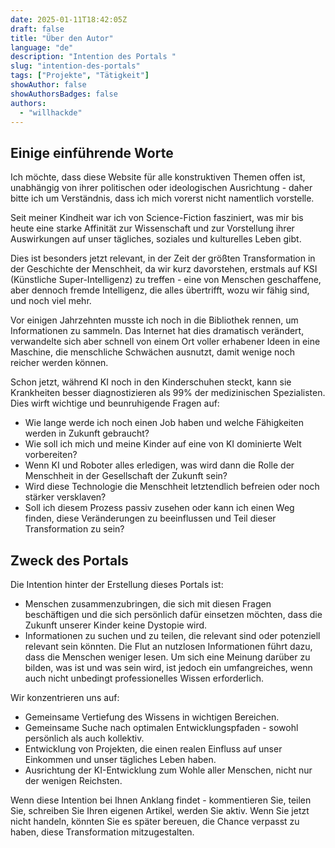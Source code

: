 ```yaml
---
date: 2025-01-11T18:42:05Z
draft: false
title: "Über den Autor"
language: "de"
description: "Intention des Portals "
slug: "intention-des-portals"
tags: ["Projekte", "Tätigkeit"]
showAuthor: false
showAuthorsBadges: false
authors:
  - "willhackde"
---
```


## Einige einführende Worte

Ich möchte, dass diese Website für alle konstruktiven Themen offen ist, unabhängig von ihrer politischen oder ideologischen Ausrichtung - daher bitte ich um Verständnis, dass ich mich vorerst nicht namentlich vorstelle.

Seit meiner Kindheit war ich von Science-Fiction fasziniert, was mir bis heute eine starke Affinität zur Wissenschaft und zur Vorstellung ihrer Auswirkungen auf unser tägliches, soziales und kulturelles Leben gibt.

Dies ist besonders jetzt relevant, in der Zeit der größten Transformation in der Geschichte der Menschheit, da wir kurz davorstehen, erstmals auf KSI (Künstliche Super-Intelligenz) zu treffen - eine von Menschen geschaffene, aber dennoch fremde Intelligenz, die alles übertrifft, wozu wir fähig sind, und noch viel mehr.

Vor einigen Jahrzehnten musste ich noch in die Bibliothek rennen, um Informationen zu sammeln. Das Internet hat dies dramatisch verändert, verwandelte sich aber schnell von einem Ort voller erhabener Ideen in eine Maschine, die menschliche Schwächen ausnutzt, damit wenige noch reicher werden können.

Schon jetzt, während KI noch in den Kinderschuhen steckt, kann sie Krankheiten besser diagnostizieren als 99% der medizinischen Spezialisten. Dies wirft wichtige und beunruhigende Fragen auf:

* Wie lange werde ich noch einen Job haben und welche Fähigkeiten werden in Zukunft gebraucht?
* Wie soll ich mich und meine Kinder auf eine von KI dominierte Welt vorbereiten?
* Wenn KI und Roboter alles erledigen, was wird dann die Rolle der Menschheit in der Gesellschaft der Zukunft sein?
* Wird diese Technologie die Menschheit letztendlich befreien oder noch stärker versklaven?
* Soll ich diesem Prozess passiv zusehen oder kann ich einen Weg finden, diese Veränderungen zu beeinflussen und Teil dieser Transformation zu sein?

## Zweck des Portals

Die Intention hinter der Erstellung dieses Portals ist:

*   Menschen zusammenzubringen, die sich mit diesen Fragen beschäftigen und die sich persönlich dafür einsetzen möchten, dass die Zukunft unserer Kinder keine Dystopie wird.
*   Informationen zu suchen und zu teilen, die relevant sind oder potenziell relevant sein könnten. Die Flut an nutzlosen Informationen führt dazu, dass die Menschen weniger lesen. Um sich eine Meinung darüber zu bilden, was ist und was sein wird, ist jedoch ein umfangreiches, wenn auch nicht unbedingt professionelles Wissen erforderlich.

Wir konzentrieren uns auf:

*   Gemeinsame Vertiefung des Wissens in wichtigen Bereichen.
*   Gemeinsame Suche nach optimalen Entwicklungspfaden - sowohl persönlich als auch kollektiv.
*   Entwicklung von Projekten, die einen realen Einfluss auf unser Einkommen und unser tägliches Leben haben.
*   Ausrichtung der KI-Entwicklung zum Wohle aller Menschen, nicht nur der wenigen Reichsten.

Wenn diese Intention bei Ihnen Anklang findet - kommentieren Sie, teilen Sie, schreiben Sie Ihren eigenen Artikel, werden Sie aktiv. Wenn Sie jetzt nicht handeln, könnten Sie es später bereuen, die Chance verpasst zu haben, diese Transformation mitzugestalten.